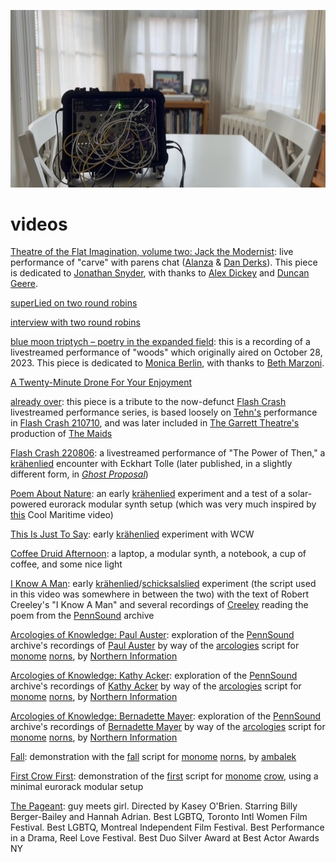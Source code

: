 [![](videos.jpeg)](../index.html)

# videos

[Theatre of the Flat Imagination, volume two: Jack the Modernist](https://youtu.be/nDCAaxCHuxo?si=eluSKnsg_RpdZjcH): live performance of "carve" with parens chat ([Alanza](https://ryleealanza.org/) & [Dan Derks](https://dndrks.com/)). This piece is dedicated to [Jonathan Snyder](https://www.instagram.com/jaseknighter), with thanks to [Alex Dickey](https://soundcloud.com/carraldo) and [Duncan Geere](https://www.duncangeere.com/).

[superLied on two round robins](https://youtu.be/prJhTocp-qc?si=dJdhCblkr6UUjIHo)

[interview with two round robins](https://www.youtube.com/watch?v=KO3W19AKmEA&t=6s)

[blue moon triptych – poetry in the expanded field](https://youtu.be/d_ACmJyHZzI?si=bpCxqSLBTF58uuqi): this is a recording of a livestreamed performance of "woods" which originally aired on October 28, 2023. This piece is dedicated to [Monica Berlin](https://www.monicaberlin.com/), with thanks to [Beth Marzoni](https://www.bethmarzoni.com/).

[A Twenty-Minute Drone For Your Enjoyment](https://youtu.be/Ny-4Mpasj4A?si=dxj0RYzoo-V1PxAK)

[already over](https://youtu.be/hIXeSZBBOPQ?si=cbG1I6O1LnrGSU7u): this piece is a tribute to the now-defunct [Flash Crash](https://flashcrash.net/) livestreamed performance series, is based loosely on [Tehn's](https://nnnnnnnn.co/) performance in [Flash Crash 210710](https://www.youtube.com/watch?v=TkH8jxItXbw&list=PLDeicGW8SQOwVdHDQkhUoDkCS67VDRVAd&index=17&t=1214s), and was later included in [The Garrett Theatre's](https://garrettheatre.com/garret) production of [The Maids](https://garrettheatre.com/maids)

[Flash Crash 220806](https://www.youtube.com/watch?v=MMg-zyYMmNk&t=99s): a livestreamed performance of "The Power of Then," a [krähenlied](https://github.com/williamthazard/krahenlied) encounter with Eckhart Tolle (later published, in a slightly different form, in [*Ghost Proposal*](https://ghostproposal.com/))

[Poem About Nature](https://youtu.be/u7vDNAGMIUw?si=74mnnTGhE_wEkcDm): an early [krähenlied](https://github.com/williamthazard/krahenlied) experiment and a test of a solar-powered eurorack modular synth setup (which was very much inspired by [this](https://www.youtube.com/watch?v=tqNeWYIg-78) Cool Maritime video)

[This Is Just To Say](https://youtu.be/pLqNLp-24PA?si=vxyn_TRAa4ZX2SYM): early [krähenlied](https://github.com/williamthazard/krahenlied) experiment with WCW

[Coffee Druid Afternoon](https://youtu.be/Iqig0TRCraw?si=_vRdEcILZNkPmXQ-): a laptop, a modular synth, a notebook, a cup of coffee, and some nice light

[I Know A Man](https://youtu.be/zM1yy7VJ97s?si=seAHnPtt-pPRWrhH): early [krähenlied](https://github.com/williamthazard/krahenlied)/[schicksalslied](https://github.com/williamthazard/schicksalslied) experiment (the script used in this video was somewhere in between the two) with the text of Robert Creeley's "I Know A Man" and several recordings of [Creeley](https://writing.upenn.edu/pennsound/x/Creeley.php) reading the poem from the [PennSound](https://writing.upenn.edu/pennsound/) archive

[Arcologies of Knowledge: Paul Auster](https://youtu.be/grhgm8Oy1ds?si=lB3xNA4VR7jn_4O6): exploration of the [PennSound](https://writing.upenn.edu/pennsound/) archive's recordings of [Paul Auster](https://writing.upenn.edu/pennsound/x/Auster.php) by way of the [arcologies](https://github.com/northern-information/arcologies) script for [monome](https://monome.org/) [norns](https://monome.org/docs/norns/), by [Northern Information](https://nor.the-rn.info/)

[Arcologies of Knowledge: Kathy Acker](https://youtu.be/FI2juaXGxtU?si=SkaJZpjTyX_ejC-R): exploration of the [PennSound](https://writing.upenn.edu/pennsound/) archive's recordings of [Kathy Acker](https://writing.upenn.edu/pennsound/x/Acker.php) by way of the [arcologies](https://github.com/northern-information/arcologies) script for [monome](https://monome.org/) [norns](https://monome.org/docs/norns/), by [Northern Information](https://nor.the-rn.info/)

[Arcologies of Knowledge: Bernadette Mayer](https://youtu.be/zHRq18T92RU?si=Qt0ifSClCiJWycKU): exploration of the [PennSound](https://writing.upenn.edu/pennsound/) archive's recordings of [Bernadette Mayer](https://writing.upenn.edu/pennsound/x/Mayer.php) by way of the [arcologies](https://github.com/northern-information/arcologies) script for [monome](https://monome.org/) [norns](https://monome.org/docs/norns/), by [Northern Information](https://nor.the-rn.info/)

[Fall](https://youtu.be/jlLMY8Xa_dk?si=98w2GIM8zptwiGR2): demonstration with the [fall](https://norns.community/fall) script for [monome](https://monome.org/) [norns](https://monome.org/docs/norns/), by [ambalek](https://norns.community/author#ambalek)

[First Crow First](https://youtu.be/vuEUNN_ldO4?si=iv9JC7RV_cozjNMl): demonstration of the [first](https://monome.org/docs/crow/first/) script for [monome](https://monome.org/) [crow](https://monome.org/docs/crow/), using a minimal eurorack modular setup

[The Pageant](https://vimeo.com/506638600): guy meets girl. Directed by Kasey O'Brien. Starring Billy Berger-Bailey and Hannah Adrian. Best LGBTQ, Toronto Intl Women Film Festival. Best LGBTQ, Montreal Independent Film Festival. Best Performance in a Drama, Reel Love Festival. Best Duo Silver Award at Best Actor Awards NY